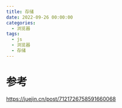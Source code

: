 ```yaml
---
title: 存储
date: 2022-09-26 00:00:00
categories:
  - 浏览器
tags:
  - js
  - 浏览器
  - 存储
---
```


# 参考

https://juejin.cn/post/7121726758591660068
